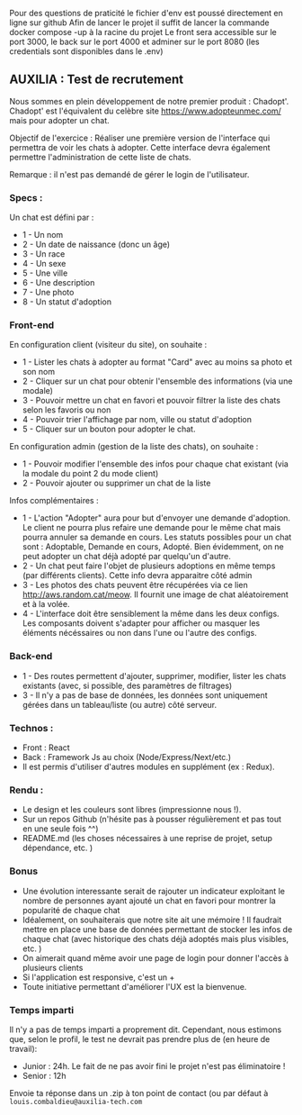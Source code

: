 Pour des questions de praticité le fichier d'env est poussé directement en ligne sur github
Afin de lancer le projet il suffit de lancer la commande docker compose -up à la racine du projet
Le front sera accessible sur le port 3000, le back sur le port 4000 et adminer sur le port 8080 (les credentials sont disponibles dans le .env)

## AUXILIA : Test de recrutement

Nous sommes en plein développement de notre premier produit : Chadopt'.
Chadopt' est l'équivalent du celèbre site https://www.adopteunmec.com/ mais pour adopter un chat.

Objectif de l'exercice : Réaliser une première version de l'interface qui permettra de voir les chats à adopter.
Cette interface devra également permettre l'administration de cette liste de chats.

Remarque : il n'est pas demandé de gérer le login de l'utilisateur.

### Specs :

Un chat est défini par :

- 1 - Un nom
- 2 - Un date de naissance (donc un âge)
- 3 - Un race
- 4 - Un sexe
- 5 - Une ville
- 6 - Une description
- 7 - Une photo
- 8 - Un statut d'adoption

### Front-end

En configuration client (visiteur du site), on souhaite :

- 1 - Lister les chats à adopter au format "Card" avec au moins sa photo et son nom
- 2 - Cliquer sur un chat pour obtenir l'ensemble des informations (via une modale)
- 3 - Pouvoir mettre un chat en favori et pouvoir filtrer la liste des chats selon les favoris ou non
- 4 - Pouvoir trier l'affichage par nom, ville ou statut d'adoption
- 5 - Cliquer sur un bouton pour adopter le chat.

En configuration admin (gestion de la liste des chats), on souhaite :

- 1 - Pouvoir modifier l'ensemble des infos pour chaque chat existant (via la modale du point 2 du mode client)
- 2 - Pouvoir ajouter ou supprimer un chat de la liste

Infos complémentaires :

- 1 - L'action "Adopter" aura pour but d'envoyer une demande d'adoption. Le client ne pourra plus refaire une demande pour le même chat mais pourra annuler sa demande en cours. Les statuts possibles pour un chat sont : Adoptable, Demande en cours, Adopté. Bien évidemment, on ne peut adopter un chat déjà adopté par quelqu'un d'autre.
- 2 - Un chat peut faire l'objet de plusieurs adoptions en même temps (par différents clients). Cette info devra apparaitre côté admin
- 3 - Les photos des chats peuvent être récupérées via ce lien http://aws.random.cat/meow.
  Il fournit une image de chat aléatoirement et à la volée.
- 4 - L'interface doit être sensiblement la même dans les deux configs. Les composants doivent s'adapter pour afficher ou masquer les éléments nécéssaires ou non dans l'une ou l'autre des configs.

### Back-end

- 1 - Des routes permettent d'ajouter, supprimer, modifier, lister les chats existants (avec, si possible, des paramètres de filtrages)
- 3 - Il n'y a pas de base de données, les données sont uniquement gérées dans un tableau/liste (ou autre) côté serveur.

### Technos :

- Front : React
- Back : Framework Js au choix (Node/Express/Next/etc.)
- Il est permis d'utiliser d'autres modules en supplément (ex : Redux).

### Rendu :

- Le design et les couleurs sont libres (impressionne nous !).
- Sur un repos Github (n'hésite pas à pousser régulièrement et pas tout en une seule fois ^^)
- README.md (les choses nécessaires à une reprise de projet, setup dépendance, etc. )

### Bonus

- Une évolution interessante serait de rajouter un indicateur exploitant le nombre de personnes ayant ajouté un chat en favori pour montrer la popularité de chaque chat
- Idéalement, on souhaiterais que notre site ait une mémoire !
  Il faudrait mettre en place une base de données permettant de stocker les infos de chaque chat (avec historique des chats déjà adoptés mais plus visibles, etc. )
- On aimerait quand même avoir une page de login pour donner l'accès à plusieurs clients
- Si l'application est responsive, c'est un +
- Toute initiative permettant d'améliorer l'UX est la bienvenue.

### Temps imparti

Il n'y a pas de temps imparti a proprement dit. Cependant, nous estimons que, selon le profil, le test ne devrait pas prendre plus de (en heure de travail):

- Junior : 24h. Le fait de ne pas avoir fini le projet n'est pas éliminatoire !
- Senior : 12h

Envoie ta réponse dans un .zip à ton point de contact (ou par défaut à `louis.combaldieu@auxilia-tech.com`
